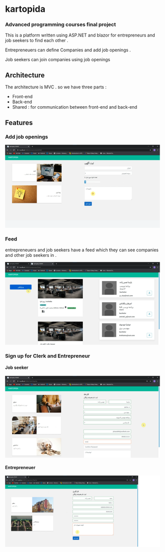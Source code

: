# kartopida

### Advanced programming courses final project

This is a platform written using ASP.NET and blazor for entrepreneurs and job seekers to find each other . 

Entrepreneuers can define Companies and add job openings . 

Job seekers can join companies using job openings 

## Architecture
The architecture is MVC . so we have three parts : 
* Front-end
* Back-end
* Shared : for communication between front-end and back-end 

## Features

### Add job openings
![](https://github.com/parsaeisa/kartopida/blob/main/pictures/add.png)

### Feed
entrepreneuers and job seekers have a feed which they can see companies and other job seekers in . 

![](https://github.com/parsaeisa/kartopida/blob/main/pictures/feed.png)

### Sign up for Clerk and Entrepreneur

#### Job seeker
![](https://github.com/parsaeisa/kartopida/blob/main/pictures/sign%20up.png)

#### Entrepreneuer
![](https://github.com/parsaeisa/kartopida/blob/main/pictures/entre_signup.png)




